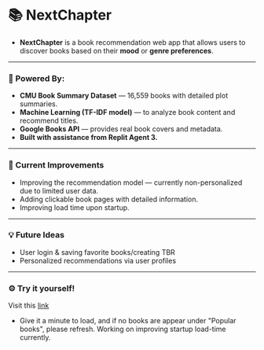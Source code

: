 # 📚 NextChapter
- **NextChapter** is a book recommendation web app that allows users to discover books based on their **mood** or **genre preferences**.
---
### 🧠 Powered By:
- **CMU Book Summary Dataset** — 16,559 books with detailed plot summaries.  
- **Machine Learning (TF-IDF model)** — to analyze book content and recommend titles.  
- **Google Books API** — provides real book covers and metadata.  
- **Built with assistance from Replit Agent 3.**
---
### 🚧 Current Improvements
- Improving the recommendation model — currently non-personalized due to limited user data.  
- Adding clickable book pages with detailed information.
- Improving load time upon startup.
---
### 💡 Future Ideas
- User login & saving favorite books/creating TBR  
- Personalized recommendations via user profiles
___
### ⚙️ Try it yourself!
Visit this [link](https://book-recomendation-system-shedashehadeh.replit.app)
- Give it a minute to load, and if no books are appear under "Popular books", please refresh. Working on improving startup load-time currently.


